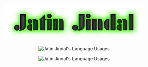 <p align="center">
  <img align="center" src="https://raw.githubusercontent.com/Jatin-Jindal/Jatin-Jindal/main/Images/Neon.png" alt="Jatin Jindal">
</p>
<p align="center">
  <img align="center" src="https://github-readme-stats-git-masterrstaa-rickstaa.vercel.app/api?username=Jatin-Jindal&show_icons=true&theme=dracula" alt="Jatin Jindal's Language Usages">
</p>
<p align="center">
  <img align="center" src="https://github-readme-stats-git-masterrstaa-rickstaa.vercel.app/api/top-langs/?username=Jatin-Jindal&hide=css&theme=dracula" alt="Jatin Jindal's Language Usages">
</p>

